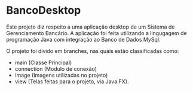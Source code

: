 # BancoDesktop
Este projeto diz respeito a uma aplicação desktop de um Sistema de Gerenciamento Bancário. A aplicação foi feita utilizando a lingugagem de programação Java com integração ao Banco de Dados MySql. 


O projeto foi divido em branches, nas quais estão classificadas como:

- main (Classe Principal)
- connection (Modulo de conexão)
- image (Imagens utilizadas no projeto)
- view (Telas feitas para o projeto, via Java FX).
